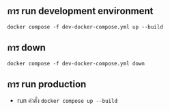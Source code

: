 ## การ run development environment

`docker compose -f dev-docker-compose.yml up --build`

## การ down

`docker compose -f dev-docker-compose.yml down`

## การ run production

- run คำสั่ง `docker compose up --build`

